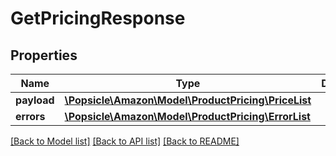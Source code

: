 # GetPricingResponse

## Properties
Name | Type | Description | Notes
------------ | ------------- | ------------- | -------------
**payload** | [**\Popsicle\Amazon\Model\ProductPricing\PriceList**](PriceList.md) |  | [optional] 
**errors** | [**\Popsicle\Amazon\Model\ProductPricing\ErrorList**](ErrorList.md) |  | [optional] 

[[Back to Model list]](../../README.md#documentation-for-models) [[Back to API list]](../../README.md#documentation-for-api-endpoints) [[Back to README]](../../README.md)

